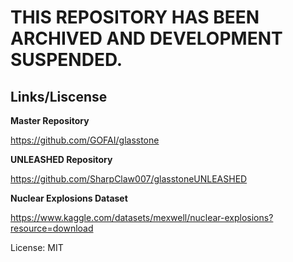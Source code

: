 THIS REPOSITORY HAS BEEN ARCHIVED AND DEVELOPMENT SUSPENDED.
=====================================================


## Links/Liscense

**Master Repository**

https://github.com/GOFAI/glasstone

**UNLEASHED Repository**

https://github.com/SharpClaw007/glasstoneUNLEASHED

**Nuclear Explosions Dataset**

https://www.kaggle.com/datasets/mexwell/nuclear-explosions?resource=download

License: MIT
